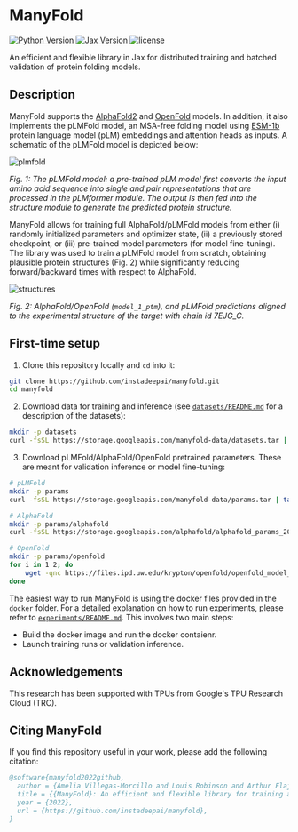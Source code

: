 # ManyFold

[![Python Version](https://img.shields.io/badge/python-3.8-blue.svg)](https://docs.python.org/3.8/library/index.html)
[![Jax Version](https://img.shields.io/badge/jax-0.3.14-informational)](https://jax.readthedocs.io/en/latest/)
[![license](https://img.shields.io/badge/License-CC%20BY--NC--SA%204.0-blue.svg)](LICENSE)

An efficient and flexible library in Jax for distributed training and batched validation of protein folding models.

## Description

ManyFold supports the [AlphaFold2](https://github.com/deepmind/alphafold) and [OpenFold](https://github.com/aqlaboratory/openfold) models. In addition, it also implements the pLMFold model, an MSA-free folding model using [ESM-1b](https://github.com/facebookresearch/esm) protein language model (pLM) embeddings and attention heads as inputs. A schematic of the pLMFold model is depicted below:

![plmfold](imgs/plmfold_model.png)

*Fig. 1: The pLMFold model: a pre-trained pLM model first converts the input amino acid sequence into single and pair representations that are processed in the pLMformer module. The output is then fed into the structure module to generate the predicted protein structure.*

ManyFold allows for training full AlphaFold/pLMFold models from either (i) randomly initialized parameters and optimizer state, (ii) a previously stored checkpoint, or (iii) pre-trained model parameters (for model fine-tuning). The library was used to train a pLMFold model from scratch, obtaining plausible protein structures (Fig. 2) while significantly reducing forward/backward times with respect to AlphaFold.

![structures](imgs/structures.png)

*Fig. 2: AlphaFold/OpenFold (`model_1_ptm`), and pLMFold predictions aligned to the experimental structure of the target with chain id 7EJG_C.*

## First-time setup

1. Clone this repository locally and `cd` into it:

```bash
git clone https://github.com/instadeepai/manyfold.git
cd manyfold
```

2. Download data for training and inference (see [`datasets/README.md`](datasets/README.md) for a description of the datasets):

```bash
mkdir -p datasets
curl -fsSL https://storage.googleapis.com/manyfold-data/datasets.tar | tar x -C datasets/
```

3. Download pLMFold/AlphaFold/OpenFold pretrained parameters. These are meant for validation inference or model fine-tuning:

```bash
# pLMFold
mkdir -p params
curl -fsSL https://storage.googleapis.com/manyfold-data/params.tar | tar x -C params/

# AlphaFold
mkdir -p params/alphafold
curl -fsSL https://storage.googleapis.com/alphafold/alphafold_params_2021-07-14.tar | tar x -C params/alphafold

# OpenFold
mkdir -p params/openfold
for i in 1 2; do
    wget -qnc https://files.ipd.uw.edu/krypton/openfold/openfold_model_ptm_${i}.npz -O params/openfold/params_model_${i}_ptm.npz
done
```

The easiest way to run ManyFold is using the docker files provided in the `docker` folder. For a detailed explanation on how to run experiments, please refer to [`experiments/README.md`](experiments/README.md). This involves two main steps:

- Build the docker image and run the docker contaienr.
- Launch training runs or validation inference.

## Acknowledgements

This research has been supported with TPUs from Google's TPU Research Cloud (TRC).

## Citing ManyFold

If you find this repository useful in your work, please add the following citation:

```bibtex
@software{manyfold2022github,
  author = {Amelia Villegas-Morcillo and Louis Robinson and Arthur Flajolet and Thomas D. Barrett},
  title = {{ManyFold}: An efficient and flexible library for training and validating protein folding models},
  year = {2022},
  url = {https://github.com/instadeepai/manyfold},
}
```
